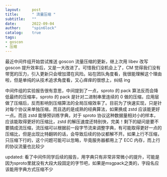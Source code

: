 ```yaml
---
layout:     post
title:      " 流量压缩 "
subtitle:   ""
date:       2022-09-04
author:     "spin6lock"
catalog:    true
tags:
- goscon
- 压缩
---
```


最近中间件组开始尝试推送 goscon 流量压缩的更新，继上次用 libev 改写 goscon 提升效率后，又是一大改进了。可惜我们没机会上了，CM 觉得我们没有带宽的压力，引入更新只会增加潜在风险。站在团队角度看，我很能理解这个理由啦，但是单纯的从技术追求角度看，又心痒痒的很想上，纠结 ing

中间件组的实验报告很有意思，中间提到了一点，sproto 的 pack 算法反而会降低最终的压缩率，sproto 的 pack 是针对二进制串里连续的 0 做的压缩，应用层做了压缩后，反而影响到压缩算法的全局压缩效率了。目前为了快速实现，只是针对每个协议来单独压缩，而且选的是成熟的经典算法，如果换成 zstd 应该能更好一点。而且 zstd 能够预训练字典，对于 sproto 协议这种数据量相对小的样本，应该能取得更好的压缩比，zstd 的解压速度还特别快，完美！剩下的疑问是要不要搞成流压缩，流压缩可以根据前一段字节流来调整字典，有可能取得更好一点的压缩比，但是出现比特翻转的话，会导致后续的协议都解不开。如果上行不压缩，只压缩下行的，这个问题可能可以忽略，毕竟服务器都用上了 ECC 内存，而上行的协议流量也比较少

updated:
看了中间件同学后续的报告，用字典只有非常非常微小的提升，可能是因为sproto里就没有大段大段固定的字节吧，如果是msgpack之类的，字段名应该能用字典方式压缩不少
